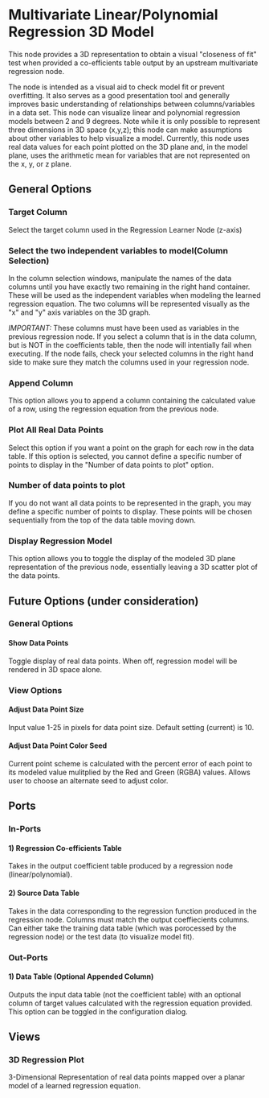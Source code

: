 # Multivariate Linear/Polynomial Regression 3D Model
This node provides a 3D representation to obtain a visual "closeness of fit" test when provided a co-efficients table output by an upstream multivariate regression node.

The node is intended as a visual aid to check model fit or prevent overfitting. It also serves as a good presentation tool and generally improves basic understanding of relationships between columns/variables in a data set. This node can visualize linear and polynomial regression models between 2 and 9 degrees. Note while it is only possible to represent three dimensions in 3D space (x,y,z); this node can make assumptions about other variables to help visualize a model. Currently, this node uses real data values for each point plotted on the 3D plane and, in the model plane, uses the arithmetic mean for variables that are not represented on the x, y, or z plane. 

## General Options
### Target Column
Select the target column used in the Regression Learner Node (z-axis)
### Select the two independent variables to model(Column Selection)
In the column selection windows, manipulate the names of the data columns until you have exactly two remaining in the right hand container. These will be used as the independent variables when modeling the learned regression equation. The two columns will be represented visually as the "x" and "y" axis variables on the 3D graph. 

_IMPORTANT:_ These columns must have been used as variables in the previous regression node. If you select a column that is in the data column, but is NOT in the coefficients table, then the node will intentially fail when executing. If the node fails, check your selected columns in the right hand side to make sure they match the columns used in your regression node.

### Append Column
This option allows you to append a column containing the calculated value of a row, using the regression equation from the previous node.

### Plot All Real Data Points
Select this option if you want a point on the graph for each row in the data table. If this option is selected, you cannot define a specific number of points to display in the "Number of data points to plot" option.

### Number of data points to plot
If you do not want all data points to be represented in the graph, you may define a specific number of points to display. These points will be chosen sequentially from the top of the data table moving down.

### Display Regression Model 
This option allows you to toggle the display of the modeled 3D plane representation of the previous node, essentially leaving a 3D scatter plot of the data points.

## Future Options (under consideration)

### General Options

#### Show Data Points
Toggle display of real data points. When off, regression model will be rendered in 3D space alone.

### View Options

#### Adjust Data Point Size
Input value 1-25 in pixels for data point size. Default setting (current) is 10.

#### Adjust Data Point Color Seed
Current point scheme is calculated with the percent error of each point to its modeled value mulitplied by the Red and Green (RGBA) values. Allows user to choose an alternate seed to adjust color.
    
## Ports

### In-Ports
#### 1) Regression Co-efficients Table
Takes in the output coefficient table produced by a regression node (linear/polynomial).
#### 2) Source Data Table
Takes in the data corresponding to the regression function produced in the regression node. Columns must match the output coeffiecients columns. Can either take the training data table (which was porocessed by the regression node) or the test data (to visualize model fit).

### Out-Ports
#### 1) Data Table (Optional Appended Column)
Outputs the input data table (not the coefficient table) with an optional column of target values calculated with the regression equation provided. This option can be toggled in the configuration dialog.

## Views
### 3D Regression Plot
3-Dimensional Representation of real data points mapped over a planar model of a learned regression equation.
